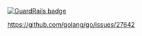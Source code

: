 
[![GuardRails badge](https://badges.production.guardrails.io/moul/test-go-mod-malformed-path.svg)](https://www.guardrails.io)

https://github.com/golang/go/issues/27642

